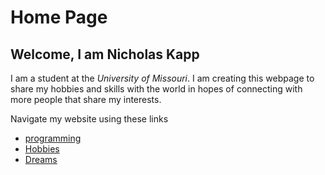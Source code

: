 # Home Page
## Welcome, I am Nicholas Kapp

I am a student at the *University of Missouri*. I am creating this webpage to share my hobbies and skills with the world in hopes of connecting with more people that share my interests.

Navigate my website using these links

* [programming](./programing.md)
* [Hobbies](./hobby.md)
* [Dreams](./dreams.md)
